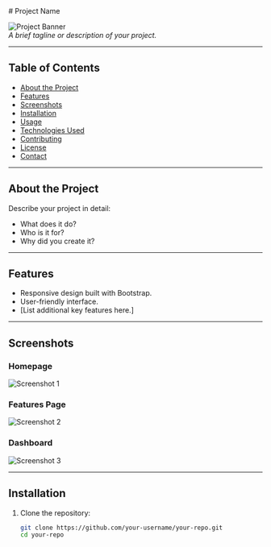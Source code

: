 <!-- Note: In order to view the .db files please install an extension. Thank you. --># Project Name

![Project Banner](https://via.placeholder.com/1200x300?text=Project+Banner)  
*A brief tagline or description of your project.*

---

## Table of Contents

- [About the Project](#about-the-project)
- [Features](#features)
- [Screenshots](#screenshots)
- [Installation](#installation)
- [Usage](#usage)
- [Technologies Used](#technologies-used)
- [Contributing](#contributing)
- [License](#license)
- [Contact](#contact)

---

## About the Project

Describe your project in detail:
- What does it do?
- Who is it for?
- Why did you create it?

---

## Features

- Responsive design built with Bootstrap.
- User-friendly interface.
- [List additional key features here.]

---

## Screenshots

### Homepage
![Screenshot 1](https://via.placeholder.com/800x400?text=Screenshot+1)

### Features Page
![Screenshot 2](https://via.placeholder.com/800x400?text=Screenshot+2)

### Dashboard
![Screenshot 3](https://via.placeholder.com/800x400?text=Screenshot+3)

---

## Installation

1. Clone the repository:
   ```bash
   git clone https://github.com/your-username/your-repo.git
   cd your-repo
